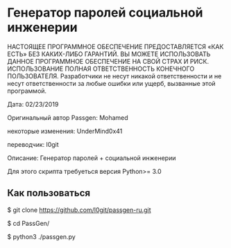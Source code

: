 # Генератор паролей социальной инженерии

НАСТОЯЩЕЕ ПРОГРАММНОЕ ОБЕСПЕЧЕНИЕ ПРЕДОСТАВЛЯЕТСЯ «КАК ЕСТЬ» БЕЗ КАКИХ-ЛИБО ГАРАНТИЙ. ВЫ МОЖЕТЕ ИСПОЛЬЗОВАТЬ ДАННОЕ ПРОГРАММНОЕ ОБЕСПЕЧЕНИЕ НА СВОЙ СТРАХ И РИСК. ИСПОЛЬЗОВАНИЕ ПОЛНАЯ ОТВЕТСТВЕННОСТЬ КОНЕЧНОГО ПОЛЬЗОВАТЕЛЯ. Разработчики не несут никакой ответственности и не несут ответственности за любые ошибки или ущерб, вызванные этой программой.

Дата: 02/23/2019

Оригинальный автор Passgen: Mohamed

некоторые изменения: UnderMind0x41

переводчик: l0git

Описание: Генератор паролей + социальной инженерии

Для этого скрипта требуеться версия Python>= 3.0

## Как пользоваться
$ git clone https://github.com/l0git/passgen-ru.git

$ cd PassGen/

$ python3 ./passgen.py
```

